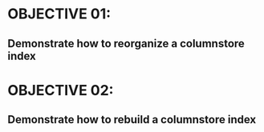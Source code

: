 # OBJECTIVE 01:

  ## **Demonstrate how to reorganize a columnstore index**




# OBJECTIVE 02:

  ## **Demonstrate how to rebuild a columnstore index**


